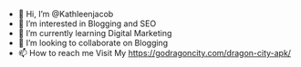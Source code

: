 - 👋 Hi, I’m @Kathleenjacob
- 👀 I’m interested in Blogging and SEO
- 🌱 I’m currently learning Digital Marketing
- 💞️ I’m looking to collaborate on Blogging
- 📫 How to reach me Visit My https://godragoncity.com/dragon-city-apk/

<!---
Kathleenjacob/Kathleenjacob is a ✨ special ✨ repository because its `README.md` (this file) appears on your GitHub profile.
You can click the Preview link to take a look at your changes.
--->
